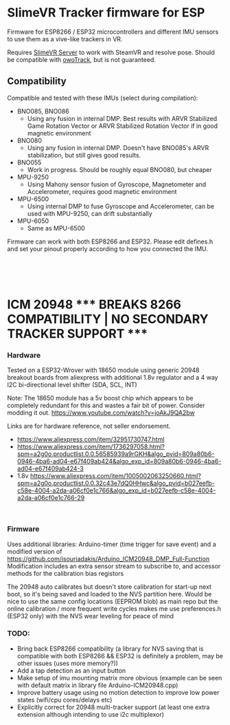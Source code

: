# SlimeVR Tracker firmware for ESP

Firmware for ESP8266 / ESP32 microcontrollers and different IMU sensors to use them as a vive-like trackers in VR.

Requires [SlimeVR Server](https://github.com/SlimeVR/SlimeVR-Server) to work with SteamVR and resolve pose. Should be compatible with [owoTrack](https://github.com/abb128/owo-track-driver), but is not guaranteed.

## Compatibility

Compatible and tested with these IMUs (select during compilation):
* BNO085, BNO086
  * Using any fusion in internal DMP. Best results with ARVR Stabilized Game Rotation Vector or ARVR Stabilized Rotation Vector if in good magnetic environment
* BNO080
  * Using any fusion in internal DMP. Doesn't have BNO085's ARVR stabilization, but still gives good results.
* BNO055
  * Work in progress. Should be roughly equal BNO080, but cheaper
* MPU-9250
  * Using Mahony sensor fusion of Gyroscope, Magnetometer and Accelerometer, requires good magnetic environment
* MPU-6500
  * Using internal DMP to fuse Gyroscope and Accelerometer, can be used with MPU-9250, can drift substantially
* MPU-6050
  * Same as MPU-6500

Firmware can work with both ESP8266 and ESP32. Please edit defines.h and set your pinout properly according to how you connected the IMU.

<br /><br /><br />

# ICM 20948 *** BREAKS 8266 COMPATIBILITY | NO SECONDARY TRACKER SUPPORT ***

### Hardware 

Tested on a ESP32-Wrover with 18650 module using generic 20948 breakout boards from aliexpress with additional 1.8v regulator and a 4 way I2C bi-directional level shifter (SDA, SCL, INT)

Note: The 18650 module has a 5v boost chip which appears to be completely redundant for this and wastes a fair bit of power. Consider modding it out.
https://www.youtube.com/watch?v=joAkJ9QA2bw

Links are for hardware reference, not seller endorsement.
* https://www.aliexpress.com/item/32951730747.html
* https://www.aliexpress.com/item/1736297058.html?spm=a2g0o.productlist.0.0.56585939a9rGKH&algo_pvid=809a80b6-0946-4ba6-ad04-e67f409ab424&algo_exp_id=809a80b6-0946-4ba6-ad04-e67f409ab424-3
* 1.8v https://www.aliexpress.com/item/1005002063250660.html?spm=a2g0o.productlist.0.0.32c43e7dQ0HHwc&algo_pvid=b027eefb-c58e-4004-a2da-a06cf0e1c766&algo_exp_id=b027eefb-c58e-4004-a2da-a06cf0e1c766-29

<br />

### Firmware

Uses additional libraries: Arduino-timer (time trigger for save event) and a modified version of https://github.com/isouriadakis/Arduino_ICM20948_DMP_Full-Function \
Modification includes an extra sensor stream to subscribe to, and accessor methods for the calibration bias registors

The 20948 auto calibrates but doesn't store calibration for start-up next boot, so it's being saved and loaded to the NVS partition here. Would be nice to use the same config locations (EEPROM blob) as main repo but the online calibration / more frequent write cycles makes me use preferences.h (ESP32 only) with the NVS wear leveling for peace of mind


### TODO:

* Bring back ESP8266 compatibility (a library for NVS saving that is compatible with both ESP8266 && ESP32 is definitely a problem, may be other issues (uses more memory?))
* Add a tap detection as an input button
* Make setup of imu mounting matrix more obvious (example can be seen with default matrix in library file Arduino-ICM20948.cpp)
* Improve battery usage using no motion detection to improve low power states (wifi/cpu cores/delays etc)
* Explicitly correct for 20948 multi-tracker support (at least one extra extension although intending to use i2c multiplexor)
